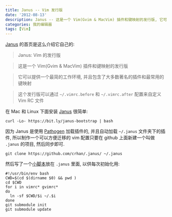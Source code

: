 ```yaml
---
title: Janus -- Vim 发行版
date: '2012-08-13'
description: Janus -- 这是一个 Vim(Gvim & MacVim) 插件和键映射的发行版, 它可以提供一个最简的工作环境, 并且包含了大多数著名的插件和最常用的键映射
categories: 我的编辑器
tags: [Vim]
---
```

[Pathogen]: https://github.com/tpope/vim-pathogen "tpope / vim-pathogen"
[Janus]: https://github.com/carlhuda/janus "carlhuda / janus"
[1]: https://github.com/crhan/.janus/blob/master/mklink.sh

[Janus][] 的首页是这么介绍它自己的: 

> Janus: Vim 的发行版

> 这是一个 Vim(Gvim & MacVim) 插件和键映射的发行版

> 它可以提供一个最简的工作环境, 并且包含了大多数著名的插件和最常用的键映射

> 这个发行版可以通过 `~/.vimrc.before` 和 `~/.vimrc.after` 配置来自定义 Vim RC 文件

在 Mac 和 Linux 下面安装 [Janus][] 很简单:

	curl -Lo- https://bit.ly/janus-bootstrap | bash

因为 Janus 是使用 [Pathogen][] 加载插件的, 并且自动加载 `~/.janus` 文件夹下的插件, 所以制作一个可以方便迁移的 vim 配置只要在 github 上面新建一个叫做 `.janus` 的项目, 然后同步即可.

	git clone https://github.com/crhan/.janus/ ~/.janus

然后写了一个[小脚本][1]放在 `.janus` 里面, 以供每次初始化用:

	#!/usr/bin/env bash
	CWD=$(cd $(dirname $0) && pwd )
	cd $CWD
	for i in vimrc* gvimrc*
	do
	  ln -sf $CWD/$i ~/.$i
	done
	git submodule init
	git submodule update
